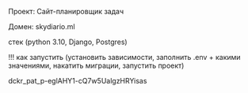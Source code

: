 
Проект: Сайт-планировщик задач

Домен: skydiario.ml

стек (python 3.10, Django, Postgres)

!!! как запустить (установить зависимости, заполнить .env + какими значениями, накатить миграции, запустить проект)

dckr_pat_p-eglAHY1-cQ7w5UalgzHRYisas